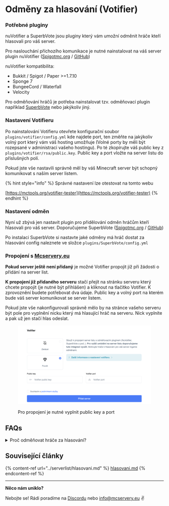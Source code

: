 # Odměny za hlasování (Votifier)

### Potřebné pluginy

nuVotifier a SuperbVote jsou pluginy který vám umožní odměnit hráče kteří hlasovali pro váš server.

Pro naslouchání příchozího komunikace je nutné nainstalovat na váš server plugin nuVotifier ([Spigotmc.org](https://www.spigotmc.org/resources/nuvotifier.13449/) / [GitHub](https://github.com/NuVotifier/NuVotifier))

nuVotifier kompatibilita:

* Bukkit / Spigot / Paper >=1.7.10
* Sponge 7
* BungeeCord / Waterfall
* Velocity

Pro odměňování hráčů je potřeba nainstalovat tzv. odměňovací plugin například [SuperbVote](https://www.spigotmc.org/resources/superbvote.11626/) nebo jakýkoliv jiný.

### Nastavení Votifieru

Po nainstalování Votifieru otevřete konfigurační soubor `plugins/votifier/config.yml` kde najdete port, ten změňte na jakýkoliv volný port který vám váš hosting umožňuje (Volné porty by měli být rozepsané v administraci vašeho hostingu). Po té zkopírujte váš public key z `plugins/votifier/rsa/public.key`. Public key a port vložte na server listu do příslušných polí.

Pokud jste vše nastavili správně měl by váš Minecraft server být schopný komunikovat s naším server listem.&#x20;

{% hint style="info" %}
Správné nastavení lze otestovat na tomto webu&#x20;

[https://mctools.org/votifier-tester](https://mctools.org/votifier-tester)
{% endhint %}

### Nastavení odměn

Nyní už zbývá jen nastavit plugin pro přidělování odměn hráčům kteří hlasovali pro váš server. Doporučujeme SuperbVote ([Spigotmc.org](https://www.spigotmc.org/resources/superbvote.11626/) / [GitHub](https://github.com/astei/SuperbVote))

Po instalaci SuperbVote si nastavte jaké odměny má hráč dostat za hlasování config naleznete ve složce `plugins/SuperbVote/config.yml`

### **Propojení s** [**Mcservery.eu**](https://mcservery.eu/)

**Pokud server ještě není přidaný** je možné Votifier propojit již při žádosti o přidání na server list.

**K propojení již přidaného serveru** stačí přejít na stránku serveru který chcete propojit (je nutné být přihlášen) a kliknout na tlačítko Votifier. K zprovoznění budete potřebovat dva údaje. Public key a volný port na kterém bude váš server komunikovat se server listem.

Pokud jste vše nakonfigurovali správně mělo by na stránce vašeho serveru být pole pro vyplnění nicku který má hlasující hráč na serveru. Nick vyplníte a pak už jen stačí hlas odeslat.

<figure><img src="../.gitbook/assets/image.png" alt=""><figcaption><p>Pro propojení je nutné vyplnit public key a port</p></figcaption></figure>

## FAQs

<details>

<summary>Proč odměňovat hráče za hlasování?</summary>

Odměna za hlasování pro váš server motivuje hráče pravidelně hlasovat a tak zvyšovat viditelnost vašeho serveru na server listu.

</details>

## Související články

{% content-ref url="../serverlist/hlasovani.md" %}
[hlasovani.md](../serverlist/hlasovani.md)
{% endcontent-ref %}

****

**Něco nám uniklo?**

Nebojte se! Rádi poradíme na [Discordu](https://discord.mcservery.eu) nebo [info@mcservery.eu](mailto:info@mcservery.eu) ✌️
